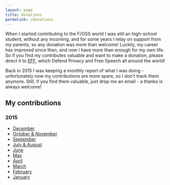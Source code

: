 ```yaml
---
layout: page
title: Donations
permalink: /donations
---
```


When I started contributing to the F/OSS world I was still an high-school
student, without any incoming, and for some years I relay on support from my
parents, so any donation was more than welcome! Luckily, my career has improved
since then, and now I have more than enough for my own life. So if you find my
contributes valuable and want to make a donation, please direct it to
[EFF][eff], which Defend Privacy and Free Speech all around the world!

Back in 2015 I was keeping a monthly report of what I was doing - unfortunately
now my contributions are more spare, so I don't track them anymore. Still, if
you find them valuable, just drop me an email - a thanks is always welcome!

## My contributions

### 2015

- [December][dec15]
- [October & November][nov15]
- [September][sep15]
- [July & August][aug15]
- [June][jun15]
- [May][may15]
- [April][apr15]
- [March][mar15]
- [February][feb15]
- [January][jan15]


[jan15]: https://rpadovani.com/my-contributions-jan-15/
[feb15]: https://rpadovani.com/my-contributions-feb-15/
[mar15]: https://rpadovani.com/my-contributions-mar-15/
[apr15]: https://rpadovani.com/my-contributions-apr-15/
[may15]: https://rpadovani.com/my-contributions-may-15/
[jun15]: https://rpadovani.com/my-contributions-jun-15/
[aug15]: https://rpadovani.com/my-contributions-aug-15/
[sep15]: https://rpadovani.com/my-contributions-sep-15/
[nov15]: https://rpadovani.com/my-contributions-nov-15/
[dec15]: https://rpadovani.com/2015-review/

[eff]: https://supporters.eff.org/donate
